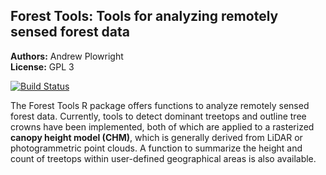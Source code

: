 
<!-- README.md is generated from README.Rmd. Please edit that file -->

## Forest Tools: Tools for analyzing remotely sensed forest data

**Authors:** Andrew Plowright<br/> **License:** GPL 3

[![Build
Status](https://travis-ci.org/andrew-plowright/ForestTools.svg?branch=master)](https://travis-ci.org/andrew-plowright/ForestTools)

The Forest Tools R package offers functions to analyze remotely sensed
forest data. Currently, tools to detect dominant treetops and outline
tree crowns have been implemented, both of which are applied to a
rasterized **canopy height model (CHM)**, which is generally derived
from LiDAR or photogrammetric point clouds. A function to summarize the
height and count of treetops within user-defined geographical areas is
also available.
